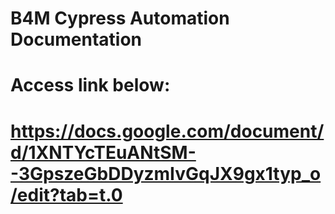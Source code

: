 # B4M Cypress Automation Documentation
# Access link below:
# https://docs.google.com/document/d/1XNTYcTEuANtSM--3GpszeGbDDyzmIvGqJX9gx1typ_o/edit?tab=t.0